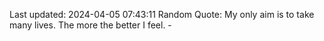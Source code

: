 Last updated: 2024-04-05 07:43:11
Random Quote: My only aim is to take many lives. The more the better I feel. - 